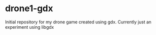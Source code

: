 drone1-gdx
==========

Initial repository for my drone game created using gdx. Currently just an experiment using libgdx
